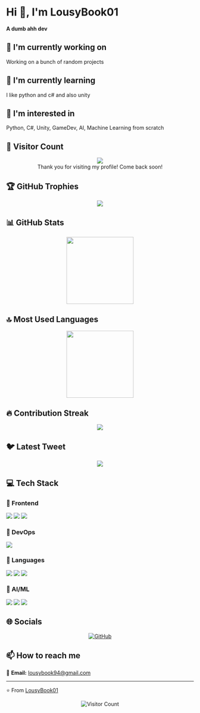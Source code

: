 # Hi 👋, I'm LousyBook01

**A dumb ahh dev**

## 🔭 I'm currently working on

Working on a bunch of random projects

## 🌱 I'm currently learning

I like python and c# and also unity

## 👀 I'm interested in

Python, C#, Unity, GameDev, AI, Machine Learning from scratch

## 👀 Visitor Count

<!-- ⚠️ Important: Replace 'LousyBook94' with your actual GitHub username in the URL below -->
<p align="center">
  <img src="https://profile-counter.glitch.me/LousyBook94/count.svg" />
  <br>Thank you for visiting my profile! Come back soon!
</p>

## 🏆 GitHub Trophies

<!-- ⚠️ Important: Replace 'LousyBook94' with your actual GitHub username in the URL below -->
<p align="center">
  <img src="https://github-profile-trophy.vercel.app/?username=LousyBook94&theme=flat&column=7&margin-w=15&margin-h=15" />
</p>

## 📊 GitHub Stats

<!-- ⚠️ Important: Replace 'LousyBook94' with your actual GitHub username in the URL below -->
<div align="center">
  <img height="180em" src="https://github-readme-stats.vercel.app/api?username=LousyBook94&show_icons=true&theme=default&include_all_commits=true&count_private=true"/>
</div>

## 🔝 Most Used Languages

<!-- ⚠️ Important: Replace 'LousyBook94' with your actual GitHub username in the URL below -->
<div align="center">
  <img height="180em" src="https://github-readme-stats.vercel.app/api/top-langs/?username=LousyBook94&layout=compact&langs_count=10&theme=default"/>
</div>

## 🔥 Contribution Streak

<!-- ⚠️ Important: Replace 'LousyBook94' with your actual GitHub username in the URL below -->
<div align="center">
  <img src="https://github-readme-streak-stats.herokuapp.com/?user=LousyBook94&theme=default&hide_border=false" />
</div>

## 🐦 Latest Tweet

<!-- ⚠️ Important: Replace 'YOUR_TWITTER_USERNAME' with your actual Twitter username in the URL below -->
<div align="center">
  <a href="https://github.com/VishwaGauravIn/github-twitter-card-embed"><img src="https://gtce.itsvg.in/api?username=YOUR_TWITTER_USERNAME" /></a>
</div>

## 💻 Tech Stack

### 🎨 Frontend

<img src="https://img.shields.io/badge/HTML5-ff69b4?style=for-the-badge&logo=html5&logoColor=white" /> <img src="https://img.shields.io/badge/CSS3-ff69b4?style=for-the-badge&logo=css3&logoColor=white" /> <img src="https://img.shields.io/badge/Svelte-ff69b4?style=for-the-badge&logo=svelte&logoColor=white" /> 

### 🚀 DevOps

<img src="https://img.shields.io/badge/GitHub Actions-9370db?style=for-the-badge&logo=github actions&logoColor=white" /> 

### 💬 Languages

<img src="https://img.shields.io/badge/Python-FFA500?style=for-the-badge&logo=python&logoColor=white" /> <img src="https://img.shields.io/badge/C#-FFA500?style=for-the-badge&logo=c#&logoColor=white" /> <img src="https://img.shields.io/badge/JavaScript-FFA500?style=for-the-badge&logo=javascript&logoColor=white" /> 

### 🧠 AI/ML

<img src="https://img.shields.io/badge/TensorFlow-00CED1?style=for-the-badge&logo=tensorflow&logoColor=white" /> <img src="https://img.shields.io/badge/Scikit-Learn-00CED1?style=for-the-badge&logo=scikit-learn&logoColor=white" /> <img src="https://img.shields.io/badge/NumPy-00CED1?style=for-the-badge&logo=numpy&logoColor=white" /> 

## 🌐 Socials

<div align="center">

[![GitHub](https://img.shields.io/badge/GitHub-%23121011.svg?logo=github&logoColor=white)](https://github.com/LousyBook94) 

</div>

## 📫 How to reach me

<div align="left">

📧 **Email:** [lousybook94@gmail.com](mailto:lousybook94@gmail.com)

</div>

---
⭐️ From [LousyBook01](https://github.com/LousyBook94)

<!-- Profile views counter -->
<div align="center">
  <img src="https://profile-counter.glitch.me/LousyBook94/count.svg" alt="Visitor Count" />
</div>
